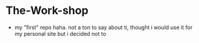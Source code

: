 # The-Work-shop

- my "first" repo haha. not a ton to say about ti, thought i would use it for my personal site but i decided not to 
